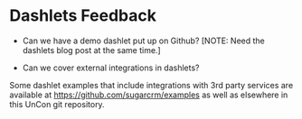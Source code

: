 # Dashlets Feedback

* Can we have a demo dashlet put up on Github? [NOTE: Need the dashlets blog post at the same time.]

* Can we cover external integrations in dashlets?

Some dashlet examples that include integrations with 3rd party services are available at https://github.com/sugarcrm/examples as well as elsewhere in this UnCon git repository.
